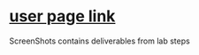 # [user page link](https://andrewcomputsci2019.github.io/CS110-Lab-1/)

ScreenShots contains deliverables from lab steps
